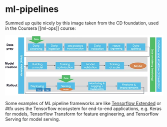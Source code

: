 # ml-pipelines

Summed up quite  nicely by this image taken from the CD foundation, used in the Coursera [[ml-ops]] course:

![](attachments/2022-01-02-10-42-28.png)

Some examples of ML pipeline frameworks are like [Tensorflow Extended](https://www.tensorflow.org/tfx/) or #tfx uses the Tensorflow ecosystem for end-to-end applications, e.g. Keras for models, Tensorflow Transform for feature engineering, and Tensorflow Serving for model serving.

